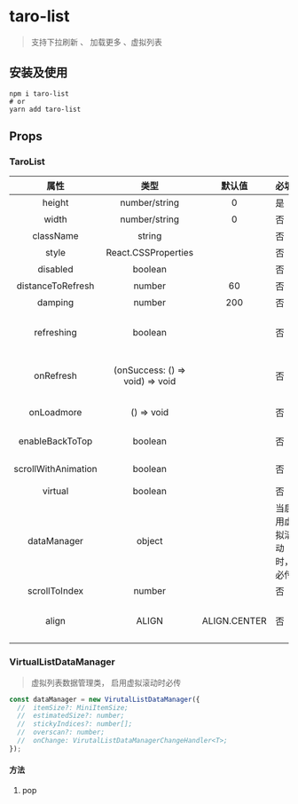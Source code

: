 # taro-list

> 支持下拉刷新 、 加载更多 、虚拟列表

## 安装及使用

```
npm i taro-list
# or
yarn add taro-list
```

## Props

### TaroList

|        属性         |              类型               |    默认值    | 必填                    | 说明                                          |
| :-----------------: | :-----------------------------: | :----------: | ----------------------- | --------------------------------------------- |
|       height        |          number/string          |      0       | 是                      | 组件高度，支持 css                            |
|        width        |          number/string          |      0       | 否                      | 组件宽度，支持 css                            |
|      className      |             string              |              | 否                      | 容器类名                                      |
|        style        |       React.CSSProperties       |              | 否                      | 容器样式                                      |
|      disabled       |             boolean             |              | 否                      | 禁用下拉刷新                                  |
|  distanceToRefresh  |             number              |      60      | 否                      | 刷新距离                                      |
|       damping       |             number              |     200      | 否                      | 最大下拉距离                                  |
|     refreshing      |             boolean             |              | 否                      | 是否处于刷新状态 （最大刷新时间 10s）         |
|      onRefresh      | (onSuccess: () => void) => void |              | 否                      | 刷新回调函数，参数 onSuccess 调用结束刷新状态 |
|     onLoadmore      |           () => void            |              | 否                      | 下拉加载更多回调函数                          |
|   enableBackToTop   |             boolean             |              | 否                      | 参考 ScrollView enableBackToTop               |
| scrollWithAnimation |             boolean             |              | 否                      | 参考 ScrollView scrollWithAnimation           |
|       virtual       |             boolean             |              | 否                      | 是否启用虚拟滚动                              |
|     dataManager     |             object              |              | 当启用虚拟滚动时， 必传 | VirtualList Data Manager                      |
|    scrollToIndex    |             number              |              | 否                      | 容器滚动 item index                           |
|        align        |              ALIGN              | ALIGN.CENTER | 否                      | 设置 scrollToIndex 滚动时滚动值对其方式       |

### VirtualListDataManager

> 虚拟列表数据管理类， 启用虚拟滚动时必传

```ts
const dataManager = new VirutalListDataManager({
  //  itemSize?: MiniItemSize;
  //  estimatedSize?: number;
  //  stickyIndices?: number[];
  //  overscan?: number;
  //  onChange: VirutalListDataManagerChangeHandler<T>;
});
```


#### 方法

1. pop

  